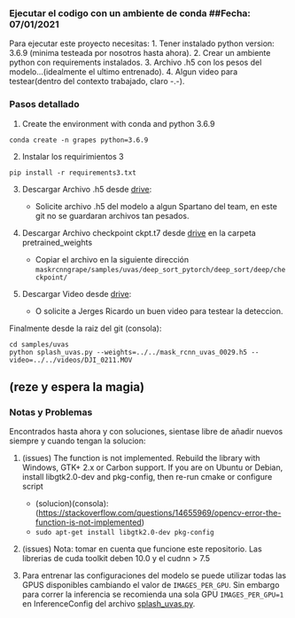 ### Ejecutar el codigo con un ambiente de conda ##Fecha: 07/01/2021

Para ejecutar este proyecto necesitas:
	1. Tener instalado python version: 3.6.9 (minima testeada por nosotros hasta ahora).
	2. Crear un ambiente python con requirements instalados.
	3. Archivo .h5 con los pesos del modelo...(idealmente el ultimo entrenado).
	4. Algun video para testear(dentro del contexto trabajado, claro -.-).

### Pasos detallado

1. Create the environment with conda and python 3.6.9

`conda create -n grapes python=3.6.9`

2. Instalar los requirimientos 3

`pip install -r requirements3.txt`

3. Descargar Archivo .h5  desde [drive](https://drive.google.com/drive/folders/1BVnFb5XKCctHdzKL2XMRAoYWUNlufd8o?usp=sharing):
	- Solicite archivo .h5 del modelo a algun Spartano del team, en este git no se guardaran archivos tan pesados.

4. Descargar Archivo checkpoint ckpt.t7 desde [drive](https://drive.google.com/drive/folders/1BVnFb5XKCctHdzKL2XMRAoYWUNlufd8o?usp=sharing) en la carpeta pretrained_weights
    - Copiar el archivo en la siguiente dirección `maskrcnngrape/samples/uvas/deep_sort_pytorch/deep_sort/deep/checkpoint/`

5. Descargar Video desde [drive](https://drive.google.com/drive/folders/1BVnFb5XKCctHdzKL2XMRAoYWUNlufd8o?usp=sharing):	
	- O solicite a Jerges Ricardo un buen video para testear la deteccion.

Finalmente desde la raiz del git (consola):
    
    cd samples/uvas
	python splash_uvas.py --weights=../../mask_rcnn_uvas_0029.h5 --video=../../videos/DJI_0211.MOV
    
(reze y espera la magia)
---

### Notas y Problemas

Encontrados hasta ahora y con soluciones, sientase libre de añadir nuevos siempre y cuando tengan la solucion:

1. (issues) The function is not implemented. Rebuild the library with Windows, GTK+ 2.x or Carbon support. If you are on Ubuntu or Debian, install libgtk2.0-dev and pkg-config, then re-run cmake or configure script

	- (solucion)(consola): (https://stackoverflow.com/questions/14655969/opencv-error-the-function-is-not-implemented)
    - `sudo apt-get install libgtk2.0-dev pkg-config`

2. (issues) Nota: tomar en cuenta que funcione este repositorio. Las librerias de cuda toolkit deben 10.0 y el cudnn > 7.5

3. Para entrenar las configuraciones del modelo se puede utilizar todas las GPUS disponibles cambiando el valor de
`IMAGES_PER_GPU`. Sin embargo para correr la inferencia se recomienda una sola GPU `IMAGES_PER_GPU=1` en  InferenceConfig del archivo [splash_uvas.py](samples/uvas/splash_uvas.py).
